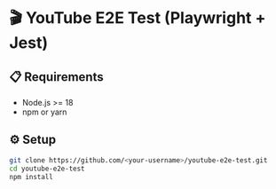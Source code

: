 # 🎬 YouTube E2E Test (Playwright + Jest)

## 📋 Requirements
- Node.js >= 18
- npm or yarn

## ⚙️ Setup
```bash
git clone https://github.com/<your-username>/youtube-e2e-test.git
cd youtube-e2e-test
npm install
